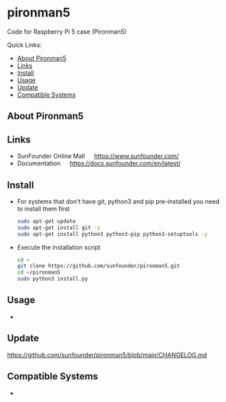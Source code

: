 # pironman5

Code for Raspberry Pi 5 case (Pironman5)

Quick Links:

- [About Pironman5](#about-pironman5)
- [Links](#links)
- [Install](#install)
- [Usage](#usage)
- [Update](#update)
- [Compatible Systems](#compatible-systems)

## About Pironman5

## Links

- SunFounder Online Mall &emsp; <https://www.sunfounder.com/>
- Documentation &emsp; <https://docs.sunfounder.com/en/latest/>

## Install

- For systems that don't have git, python3 and pip pre-installed you need to install them first

  ```bash
  sudo apt-get update
  sudo apt-get install git -y
  sudo apt-get install python3 python3-pip python3-setuptools -y
  ```

- Execute the installation script

  ```bash
  cd ~
  git clone https://github.com/sunfounder/pironman5.git
  cd ~/pironman5
  sudo python3 install.py
  ```

## Usage

-

## Update

<https://github.com/sunfounder/pironman5/blob/main/CHANGELOG.md>

## Compatible Systems

-
